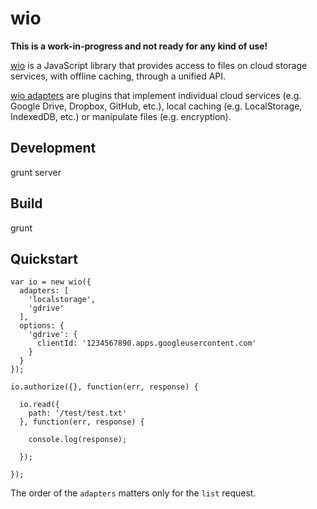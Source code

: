 wio
===

**This is a work-in-progress and not ready for any kind of use!**

[wio]() is a JavaScript library that provides access to files on cloud storage services, with offline caching, through a unified API.

[wio adapters]() are plugins that implement individual cloud services (e.g. Google Drive, Dropbox, GitHub, etc.), local caching (e.g. LocalStorage, IndexedDB, etc.) or manipulate files (e.g. encryption).

## Development

  grunt server

## Build

  grunt

## Quickstart


```
var io = new wio({
  adapters: [
    'localstorage',
    'gdrive'
  ],
  options: {
    'gdrive': {
      clientId: '1234567890.apps.googleusercontent.com'
    }
  }
});

io.authorize({}, function(err, response) {

  io.read({
    path: '/test/test.txt'
  }, function(err, response) {

    console.log(response);

  });

});
```

The order of the `adapters` matters only for the `list` request.

